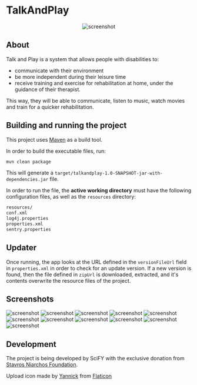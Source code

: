 # TalkAndPlay

<p align="center">
<img src="https://raw.githubusercontent.com/scify/TalkAndPlay/master/resources/tp_logo_small.png" alt="screenshot">
</p>

## About
Talk and Play is a system that allows people with disabilities to:

- communicate with their environment
- be more independent during their leisure time
- receive training and exercise for rehabilitation at home, under the guidance of their therapist.

This way, they will be able to communicate, listen to music, watch movies and train for a quicker rehabilitation.

## Building and running the project

This project uses [Maven](https://maven.apache.org/) as a build tool.

In order to build the executable files, run:
```bash
mvn clean package
```

This will generate a `target/talkandplay-1.0-SNAPSHOT-jar-with-dependencies.jar` file.

In order to run the file, the **active working directory** must have the following configuration files, as well as the `resources` directory:

```bash
resources/
conf.xml
log4j.properties
properties.xml
sentry.properties
```

## Updater

Once running, the app looks at the URL defined in the `versionFileUrl` field in `properties.xml` in order to check for an update version.
If a new version is found, then the file defined in `zipUrl` is downloaded, extracted, and it's contents overwrite the resource files of the project.

## Screenshots

<img src="https://raw.githubusercontent.com/scify/TalkAndPlay/master/screenshots/tnp1.png" alt="screenshot">

<img src="https://raw.githubusercontent.com/scify/TalkAndPlay/master/screenshots/tnp2.png" alt="screenshot">

<img src="https://raw.githubusercontent.com/scify/TalkAndPlay/master/screenshots/tnp3.png" alt="screenshot">

<img src="https://raw.githubusercontent.com/scify/TalkAndPlay/master/screenshots/tnp4.png" alt="screenshot">

<img src="https://raw.githubusercontent.com/scify/TalkAndPlay/master/screenshots/tnp5.png" alt="screenshot">

<img src="https://raw.githubusercontent.com/scify/TalkAndPlay/master/screenshots/tnp6.png" alt="screenshot">

<img src="https://raw.githubusercontent.com/scify/TalkAndPlay/master/screenshots/tnp7.png" alt="screenshot">

<img src="https://raw.githubusercontent.com/scify/TalkAndPlay/master/screenshots/tnp8.png" alt="screenshot">

<img src="https://raw.githubusercontent.com/scify/TalkAndPlay/master/screenshots/tnp9.png" alt="screenshot">

<img src="https://raw.githubusercontent.com/scify/TalkAndPlay/master/screenshots/tnp10.png" alt="screenshot">

<img src="https://raw.githubusercontent.com/scify/TalkAndPlay/master/screenshots/tnp11.png" alt="screenshot">

## Development
The project is being developed by SciFY with the exclusive donation from [Stavros Niarchos Foundation](http://www.snf.org/en/).

Upload icon made by [Yannick](http://www.flaticon.com/authors/yannick) from [Flaticon](www.flaticon.com)
